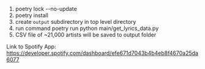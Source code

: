 1. poetry lock --no-update
1. poetry install
1. create `output` subdirectory in top level directory
1. run command poetry run python main/get_lyrics_data.py
1. CSV file of ~21,000 artists will be saved to output folder

Link to Spotify App: https://developer.spotify.com/dashboard/efe671d7043b4b4eb8f4670a25da6077
